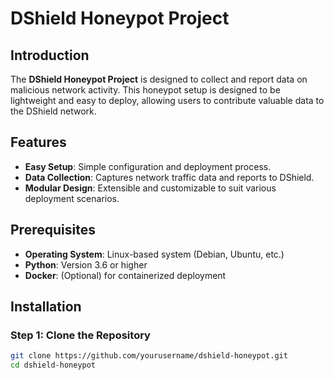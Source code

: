 # DShield Honeypot Project

## Introduction

The **DShield Honeypot Project** is designed to collect and report data on malicious network activity. This honeypot setup is designed to be lightweight and easy to deploy, allowing users to contribute valuable data to the DShield network.

## Features

- **Easy Setup**: Simple configuration and deployment process.
- **Data Collection**: Captures network traffic data and reports to DShield.
- **Modular Design**: Extensible and customizable to suit various deployment scenarios.

## Prerequisites

- **Operating System**: Linux-based system (Debian, Ubuntu, etc.)
- **Python**: Version 3.6 or higher
- **Docker**: (Optional) for containerized deployment

## Installation

### Step 1: Clone the Repository

```bash
git clone https://github.com/yourusername/dshield-honeypot.git
cd dshield-honeypot
